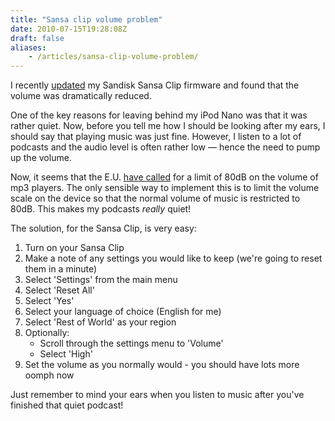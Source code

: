 ```yaml
---
title: "Sansa clip volume problem"
date: 2010-07-15T19:28:08Z
draft: false
aliases:
    - /articles/sansa-clip-volume-problem/
---
```


I recently [updated](http://kb.sandisk.com/app/answers/detail/a_id/156/kw/firmware/r_id/101834) my Sandisk Sansa Clip firmware and found that the volume was dramatically reduced.<!--more-->

One of the key reasons for leaving behind my iPod Nano was that it was rather quiet. Now, before you tell me how I should be looking after my ears, I should say that playing music was just fine. However, I listen to a lot of podcasts and the audio level is often rather low &mdash; hence the need to pump up the volume.

Now, it seems that the E.U. [have called](http://www.telegraph.co.uk/technology/news/6240432/EU-calls-for-volume-limit-on-MP3-players.html) for a limit of 80dB on the volume of mp3 players. The only sensible way to implement this is to limit the volume scale on the device so that the normal volume of music is restricted to 80dB. This makes my podcasts *really* quiet!

The solution, for the Sansa Clip, is very easy:

1. Turn on your Sansa Clip
2. Make a note of any settings you would like to keep (we're going to reset them in a minute)
3. Select 'Settings' from the main menu
4. Select 'Reset All'
5. Select 'Yes'
6. Select your language of choice (English for me)
7. Select 'Rest of World' as your region
8. Optionally:
   - Scroll through the settings menu to 'Volume'
   - Select 'High'
9. Set the volume as you normally would - you should have lots more oomph now

Just remember to mind your ears when you listen to music after you've finished that quiet podcast!
